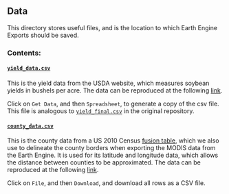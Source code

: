 ## Data

This directory stores useful files, and is the location to which Earth Engine Exports should be saved.

### Contents:

#### [`yield_data.csv`](yield_data.csv)

This is the yield data from the USDA website, which measures soybean yields in bushels per acre. The data can be reproduced
at the following [link](https://quickstats.nass.usda.gov/#5A65CCEF-B75F-366D-AA20-5632E0073EA1).

Click on `Get Data`, and then `Spreadsheet`, to generate a copy of the csv file. This file is analogous to
[`yield_final.csv`](https://github.com/JiaxuanYou/crop_yield_prediction/blob/master/2%20clean%20data/yield_final.csv) in
the original repository.

#### [`county_data.csv`](county_data.csv)

This is the county data from a US 2010 Census [fusion table](https://support.google.com/fusiontables/answer/2571232), 
which we also use to delineate the county borders when exporting the MODIS data from the Earth Engine. It is used for 
its latitude and longitude data, which allows the distance between counties to be approximated. The data can be 
reproduced at the following [link](https://fusiontables.google.com/data?docid=1S4EB6319wWW2sWQDPhDvmSBIVrD3iEmCLYB7nMM#rows:id=1).

Click on `File`, and then `Download`, and download all rows as a CSV file.

